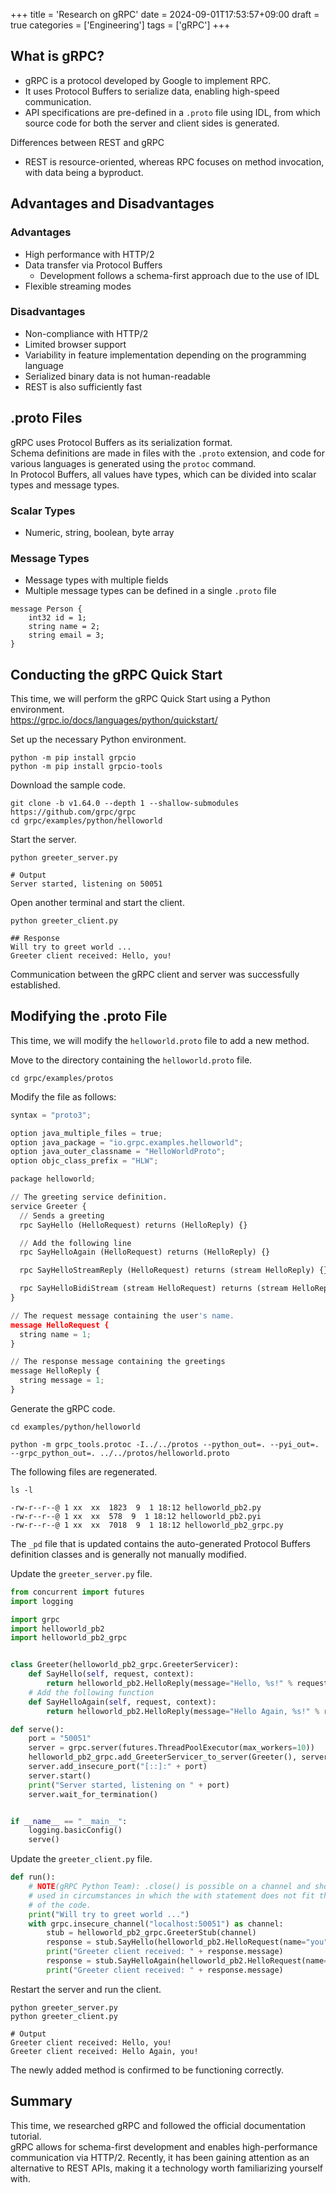 +++
title = 'Research on gRPC'
date = 2024-09-01T17:53:57+09:00
draft = true
categories = ['Engineering']
tags = ['gRPC']
+++

## What is gRPC?

* gRPC is a protocol developed by Google to implement RPC.
* It uses Protocol Buffers to serialize data, enabling high-speed communication.
* API specifications are pre-defined in a `.proto` file using IDL, from which source code for both the server and client sides is generated.

Differences between REST and gRPC

* REST is resource-oriented, whereas RPC focuses on method invocation, with data being a byproduct.

## Advantages and Disadvantages

### Advantages

- High performance with HTTP/2
- Data transfer via Protocol Buffers
    - Development follows a schema-first approach due to the use of IDL
- Flexible streaming modes

### Disadvantages

- Non-compliance with HTTP/2
- Limited browser support
- Variability in feature implementation depending on the programming language
- Serialized binary data is not human-readable
- REST is also sufficiently fast

## .proto Files

gRPC uses Protocol Buffers as its serialization format.  
Schema definitions are made in files with the `.proto` extension, and code for various languages is generated using the `protoc` command.  
In Protocol Buffers, all values have types, which can be divided into scalar types and message types.

### Scalar Types

* Numeric, string, boolean, byte array

### Message Types

- Message types with multiple fields
- Multiple message types can be defined in a single `.proto` file

```shell
message Person {
    int32 id = 1;
    string name = 2;
    string email = 3;
}
```

## Conducting the gRPC Quick Start

This time, we will perform the gRPC Quick Start using a Python environment.  
https://grpc.io/docs/languages/python/quickstart/

Set up the necessary Python environment.

```shell
python -m pip install grpcio
python -m pip install grpcio-tools
```

Download the sample code.

```shell
git clone -b v1.64.0 --depth 1 --shallow-submodules https://github.com/grpc/grpc
cd grpc/examples/python/helloworld
```

Start the server.

```shell
python greeter_server.py

# Output
Server started, listening on 50051
```

Open another terminal and start the client.

```shell
python greeter_client.py

## Response
Will try to greet world ...
Greeter client received: Hello, you!
```

Communication between the gRPC client and server was successfully established.

## Modifying the .proto File

This time, we will modify the `helloworld.proto` file to add a new method.

Move to the directory containing the `helloworld.proto` file.

```shell
cd grpc/examples/protos
```

Modify the file as follows:

```python
syntax = "proto3";

option java_multiple_files = true;
option java_package = "io.grpc.examples.helloworld";
option java_outer_classname = "HelloWorldProto";
option objc_class_prefix = "HLW";

package helloworld;

// The greeting service definition.
service Greeter {
  // Sends a greeting
  rpc SayHello (HelloRequest) returns (HelloReply) {}

  // Add the following line
  rpc SayHelloAgain (HelloRequest) returns (HelloReply) {}

  rpc SayHelloStreamReply (HelloRequest) returns (stream HelloReply) {}

  rpc SayHelloBidiStream (stream HelloRequest) returns (stream HelloReply) {}
}

// The request message containing the user's name.
message HelloRequest {
  string name = 1;
}

// The response message containing the greetings
message HelloReply {
  string message = 1;
}
```

Generate the gRPC code.

```shell
cd examples/python/helloworld

python -m grpc_tools.protoc -I../../protos --python_out=. --pyi_out=. --grpc_python_out=. ../../protos/helloworld.proto
```

The following files are regenerated.

```shell
ls -l

-rw-r--r--@ 1 xx  xx  1823  9  1 18:12 helloworld_pb2.py
-rw-r--r--@ 1 xx  xx  578  9  1 18:12 helloworld_pb2.pyi
-rw-r--r--@ 1 xx  xx  7018  9  1 18:12 helloworld_pb2_grpc.py
```

The `_pd` file that is updated contains the auto-generated Protocol Buffers definition classes and is generally not manually modified.

Update the `greeter_server.py` file.

```python
from concurrent import futures
import logging

import grpc
import helloworld_pb2
import helloworld_pb2_grpc


class Greeter(helloworld_pb2_grpc.GreeterServicer):
    def SayHello(self, request, context):
        return helloworld_pb2.HelloReply(message="Hello, %s!" % request.name)
    # Add the following function
    def SayHelloAgain(self, request, context):
        return helloworld_pb2.HelloReply(message="Hello Again, %s!" % request.name)

def serve():
    port = "50051"
    server = grpc.server(futures.ThreadPoolExecutor(max_workers=10))
    helloworld_pb2_grpc.add_GreeterServicer_to_server(Greeter(), server)
    server.add_insecure_port("[::]:" + port)
    server.start()
    print("Server started, listening on " + port)
    server.wait_for_termination()


if __name__ == "__main__":
    logging.basicConfig()
    serve()
```

Update the `greeter_client.py` file.

```python
def run():
    # NOTE(gRPC Python Team): .close() is possible on a channel and should be
    # used in circumstances in which the with statement does not fit the needs
    # of the code.
    print("Will try to greet world ...")
    with grpc.insecure_channel("localhost:50051") as channel:
        stub = helloworld_pb2_grpc.GreeterStub(channel)
        response = stub.SayHello(helloworld_pb2.HelloRequest(name="you"))
        print("Greeter client received: " + response.message)
        response = stub.SayHelloAgain(helloworld_pb2.HelloRequest(name="you"))
        print("Greeter client received: " + response.message)
```

Restart the server and run the client.

```shell
python greeter_server.py
python greeter_client.py

# Output
Greeter client received: Hello, you!
Greeter client received: Hello Again, you!
```

The newly added method is confirmed to be functioning correctly.

## Summary

This time, we researched gRPC and followed the official documentation tutorial.  
gRPC allows for schema-first development and enables high-performance communication via HTTP/2. Recently, it has been gaining attention as an alternative to REST APIs, making it a technology worth familiarizing yourself with.
